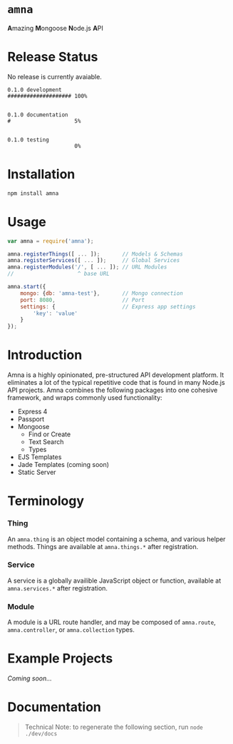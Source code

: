# `amna`

**A**mazing **M**ongoose **N**ode.js **A**PI

# Release Status

No release is currently avaiable.

```
0.1.0 development
#################### 100%


0.1.0 documentation
#                    5%


0.1.0 testing
                     0%
```

# Installation

```bash
npm install amna
```

# Usage

```JavaScript
var amna = require('amna');

amna.registerThings([ ... ]);       // Models & Schemas
amna.registerServices([ ... ]);     // Global Services
amna.registerModules('/', [ ... ]); // URL Modules
//                    ^ base URL

amna.start({
    mongo: {db: 'amna-test'},       // Mongo connection
    port: 8080,                     // Port
    settings: {                     // Express app settings
        'key': 'value'
    }
});
```

# Introduction

Amna is a highly opinionated, pre-structured API development platform. It eliminates a lot of the typical repetitive code that is found in many Node.js API projects. Amna combines the following packages into one cohesive framework, and wraps commonly used functionality:

- Express 4
- Passport
- Mongoose
    - Find or Create
    - Text Search
    - Types
- EJS Templates
- Jade Templates (coming soon)
- Static Server

# Terminology

### Thing

An `amna.thing` is an object model containing a schema, and various helper methods. Things are available at `amna.things.*` after registration.

### Service

A service is a globally availible JavaScript object or function, available at `amna.services.*` after registration.

### Module

A module is a URL route handler, and may be composed of `amna.route`, `amna.controller`, or `amna.collection` types.

# Example Projects

*Coming soon...*

# Documentation

> Technical Note: to regenerate the following section, run `node ./dev/docs`

<toc>
</toc>

